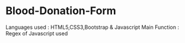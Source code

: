 # Blood-Donation-Form
Languages used : HTML5,CSS3,Bootstrap & Javascript
Main Function : Regex of Javascript used
